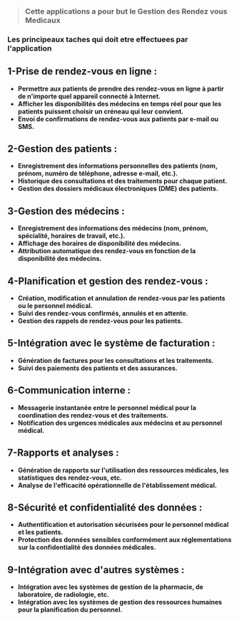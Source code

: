 >### Cette applications a pour but le Gestion des Rendez vous Medicaux 

### Les principeaux taches qui doit etre effectuees par l'application  

##    1-Prise de rendez-vous en ligne :
* <b>        Permettre aux patients de prendre des rendez-vous en ligne à partir de n'importe quel appareil connecté à Internet. 
* <b>        Afficher les disponibilités des médecins en temps réel pour que les patients puissent choisir un créneau qui leur convient.
* <b>        Envoi de confirmations de rendez-vous aux patients par e-mail ou SMS.

##    2-Gestion des patients :
* <b>        Enregistrement des informations personnelles des patients (nom, prénom, numéro de téléphone, adresse e-mail, etc.).
* <b>        Historique des consultations et des traitements pour chaque patient.
* <b>        Gestion des dossiers médicaux électroniques (DME) des patients.

##    3-Gestion des médecins :
* <b>        Enregistrement des informations des médecins (nom, prénom, spécialité, horaires de travail, etc.).
* <b>        Affichage des horaires de disponibilité des médecins.
* <b>        Attribution automatique des rendez-vous en fonction de la disponibilité des médecins.

##    4-Planification et gestion des rendez-vous :
* <b>        Création, modification et annulation de rendez-vous par les patients ou le personnel médical.
* <b>        Suivi des rendez-vous confirmés, annulés et en attente.
* <b>        Gestion des rappels de rendez-vous pour les patients.

##    5-Intégration avec le système de facturation :
* <b>   Génération de factures pour les consultations et les traitements.
* <b>   Suivi des paiements des patients et des assurances.

##    6-Communication interne :
* <b>     Messagerie instantanée entre le personnel médical pour la coordination des rendez-vous et des traitements.
* <b>     Notification des urgences médicales aux médecins et au personnel médical.

##    7-Rapports et analyses :
* <b>         Génération de rapports sur l'utilisation des ressources médicales, les statistiques des rendez-vous, etc.
* <b>        Analyse de l'efficacité opérationnelle de l'établissement médical.

##    8-Sécurité et confidentialité des données :
* <b>         Authentification et autorisation sécurisées pour le personnel médical et les patients.
* <b>        Protection des données sensibles conformément aux réglementations sur la confidentialité des données médicales.

##    9-Intégration avec d'autres systèmes :
* <b>   Intégration avec les systèmes de gestion de la pharmacie, de laboratoire, de radiologie, etc.
* <b>   Intégration avec les systèmes de gestion des ressources humaines pour la planification du personnel.
